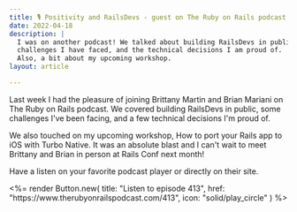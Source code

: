 ```yaml
---
title: 🎙 Positivity and RailsDevs - guest on The Ruby on Rails podcast
date: 2022-04-18
description: |
  I was on another podcast! We talked about building RailsDevs in public,
  challenges I have faced, and the technical decisions I am proud of.
  Also, a bit about my upcoming workshop.
layout: article

---
```


Last week I had the pleasure of joining Brittany Martin and Brian Mariani on The Ruby on Rails podcast. We covered building RailsDevs in public, some challenges I've been facing, and a few technical decisions I'm proud of.

We also touched on my upcoming workshop, How to port your Rails app to iOS with Turbo Native. It was an absolute blast and I can't wait to meet Brittany and Brian in person at Rails Conf next month!

Have a listen on your favorite podcast player or directly on their site.

<div class="not-prose">
  <%= render Button.new(
    title: "Listen to episode 413",
    href: "https://www.therubyonrailspodcast.com/413",
    icon: "solid/play_circle"
  ) %>
</div>

